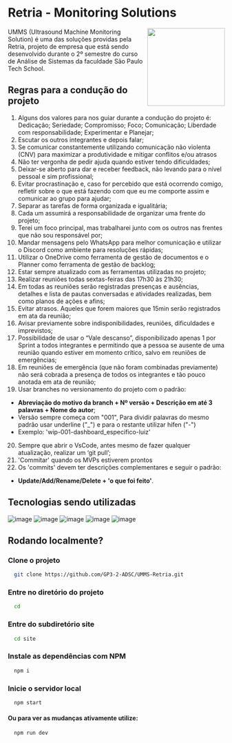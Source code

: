 # Retria - Monitoring Solutions

<img align='right' src="https://gp3-2-adsc.github.io/UMMS-Retria/site/public/assets/testelogoSprint copiar.png" width="180px">

UMMS (Ultrasound Machine Monitoring Solution) é uma das soluções providas pela Retria, projeto de empresa que está sendo desenvolvido durante o 2º semestre do curso de Análise de Sistemas da faculdade São Paulo Tech School.


## Regras para a condução do projeto
1. Alguns dos valores para nos guiar durante a condução do projeto é: Dedicação; Seriedade; Compromisso; Foco; Comunicação; Liberdade com responsabilidade; Experimentar e Planejar; 
2. Escutar os outros integrantes e depois falar;  
3. Se comunicar constantemente utilizando comunicação não violenta (CNV) para maximizar a produtividade e mitigar conflitos e/ou atrasos 
4. Não ter vergonha de pedir ajuda quando estiver tendo dificuldades; 
5. Deixar-se aberto para dar e receber feedback, não levando para o nível pessoal e sim profissional; 
6. Evitar procrastinação e, caso for percebido que está ocorrendo comigo, refletir sobre o que está fazendo com que eu me comporte assim e comunicar ao grupo para ajudar; 
7. Separar as tarefas de forma organizada e igualitária; 
8. Cada um assumirá a responsabilidade de organizar uma frente do projeto; 
9. Terei um foco principal, mas trabalharei junto com os outros nas frentes que não sou responsável por; 
10. Mandar mensagens pelo WhatsApp para melhor comunicação e utilizar o Discord como ambiente para resoluções rápidas; 
11. Utilizar o OneDrive como ferramenta de gestão de documentos e o Planner como ferramenta de gestão de backlog; 
12. Estar sempre atualizado com as ferramentas utilizadas no projeto; 
13. Realizar reuniões todas sextas-feiras das 17h30 às 21h30;  
14. Em todas as reuniões serão registradas presenças e ausências, detalhes e lista de pautas conversadas e atividades realizadas, bem como planos de ações e afins; 
15. Evitar atrasos. Aqueles que forem maiores que 15min serão registrados em ata da reunião;  
16. Avisar previamente sobre indisponibilidades, reuniões, dificuldades e imprevistos;  
17. Possibilidade de usar o “Vale descanso”, disponibilizado apenas 1 por Sprint a todos integrantes e permitindo que a pessoa se ausente de uma reunião quando estiver em momento crítico, salvo em reuniões de emergências; 
18. Em reuniões de emergência (que não foram combinadas previamente) não será cobrada a presença de todos os integrantes e tão pouco anotada em ata de reunião; 
19. Usar branches no versionamento do projeto com o padrão:
  - **Abreviação do motivo da branch + Nº versão + Descrição em até 3 palavras + Nome do autor**;
  - Versão sempre começa com "001", Para dividir palavras do mesmo padrão usar underline ("_") e para o restante utilizar hífen ("-") 
  - Exemplo: 'wip-001-dashboard_especifico-luiz'

20. Sempre que abrir o VsCode, antes mesmo de fazer qualquer atualização, realizar um ‘git pull’;  
21. 'Commitar' quando os MVPs estiverem prontos  
22. Os 'commits' devem ter descrições complementares e seguir o padrão:
- **Update/Add/Rename/Delete + 'o que foi feito'**. 

## Tecnologias sendo utilizadas
![image](https://img.shields.io/badge/HTML5-E34F26?style=for-the-badge&logo=html5&logoColor=white)
![image](https://img.shields.io/badge/CSS3-1572B6?style=for-the-badge&logo=css3&logoColor=white)
![image](https://img.shields.io/badge/JavaScript-F7DF1E?style=for-the-badge&logo=javascript&logoColor=black)
![image](https://img.shields.io/badge/Node.js-43853D?style=for-the-badge&logo=node.js&logoColor=white)
![image](https://img.shields.io/badge/MySQL-005C84?style=for-the-badge&logo=mysql&logoColor=white)

## Rodando localmente?
### Clone o projeto

```bash
  git clone https://github.com/GP3-2-ADSC/UMMS-Retria.git
```

### Entre no diretório do projeto

```bash
  cd 
```

### Entre do subdiretório site

```bash
  cd site
```

### Instale as dependências com NPM

```bash
  npm i
```

### Inicie o servidor local

```bash
  npm start
```
#### Ou para ver as mudanças ativamente utilize:

```bash
  npm run dev
```
